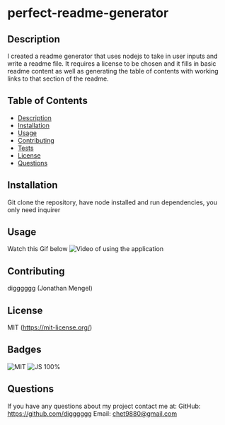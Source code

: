 # perfect-readme-generator

## Description

I created a readme generator that uses nodejs to take in user inputs and write a readme file. It requires a license to be chosen and it fills in basic readme content as well as generating the table of contents with working links to that section of the readme.

## Table of Contents

* [Description](#description)
* [Installation](#installation)
* [Usage](#usage)
* [Contributing](#contributing)
* [Tests](#tests)
* [License](#license)
* [Questions](#questions)

## Installation

Git clone the repository, have node installed and run dependencies, you only need inquirer 

## Usage

Watch this Gif below
![Video of using the application](https://github.com/digggggg/perfect-readme-generator/blob/main/readmegif.gif)

## Contributing

digggggg (Jonathan Mengel)

## License

MIT (https://mit-license.org/)
## Badges
![MIT](https://img.shields.io/badge/MIT-License-blue)
![JS 100%](https://img.shields.io/badge/JS-100%25-yellow)

## Questions

If you have any questions about my project contact me at: 
GitHub: https://github.com/digggggg
Email: chet9880@gmail.com
